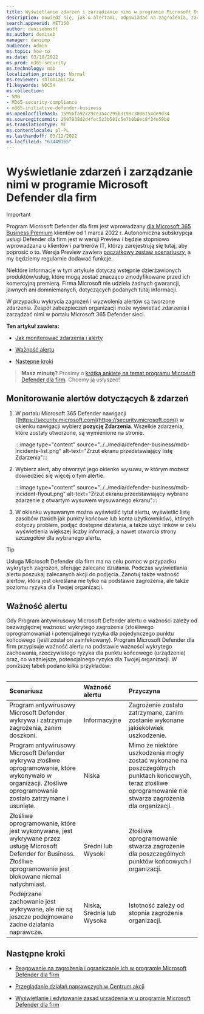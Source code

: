 ```yaml
---
title: Wyświetlanie zdarzeń i zarządzanie nimi w programie Microsoft Defender dla firm
description: Dowiedz się, jak & alertami, odpowiadać na zagrożenia, zarządzać urządzeniami i przeglądać działania naprawcze
search.appverid: MET150
author: denisebmsft
ms.author: deniseb
manager: dansimp
audience: Admin
ms.topic: how-to
ms.date: 03/10/2022
ms.prod: m365-security
ms.technology: mdb
localization_priority: Normal
ms.reviewer: shlomiakirav
f1.keywords: NOCSH
ms.collection:
- SMB
- M365-security-compliance
- m365-initiative-defender-business
ms.openlocfilehash: 15956fa92729ce3a4c295b3199c3806154de9d34
ms.sourcegitcommit: 2697938d2d4fec523b501c5e7b0b8ec8f34e59b0
ms.translationtype: MT
ms.contentlocale: pl-PL
ms.lasthandoff: 03/12/2022
ms.locfileid: "63449165"
---
```

# <a name="view-and-manage-incidents-in-microsoft-defender-for-business"></a>Wyświetlanie zdarzeń i zarządzanie nimi w programie Microsoft Defender dla firm

> [!IMPORTANT]
> Program Microsoft Defender dla firm jest wprowadzany [dla Microsoft 365 Business Premium](../../business-premium/index.md) klientów od 1 marca 2022 r. Autonomiczna subskrypcja usługi Defender dla firm jest w wersji Preview i będzie stopniowo wprowadzana u klientów i partnerów IT, [](https://aka.ms/mdb-preview) którzy zarejestrują się tutaj, aby poprosić o to. Wersja Preview zawiera [początkowy zestaw scenariuszy](mdb-tutorials.md#try-these-preview-scenarios), a my będziemy regularnie dodawać funkcje.
> 
> Niektóre informacje w tym artykule dotyczą wstępnie dzierżawionych produktów/usług, które mogą zostać znacząco zmodyfikowane przed ich komercyjną premierą. Firma Microsoft nie udziela żadnych gwarancji, jawnych ani domniemanych, dotyczących podanych tutaj informacji. 

W przypadku wykrycia zagrożeń i wyzwolenia alertów są tworzone zdarzenia. Zespół zabezpieczeń organizacji może wyświetlać zdarzenia i zarządzać nimi w portalu Microsoft 365 Defender sieci.

**Ten artykuł zawiera:**

- [Jak monitorować zdarzenia i alerty](#monitor-your-incidents--alerts)

- [Ważność alertu](#alert-severity)

- [Następne kroki](#next-steps)

>
> **Masz minutę?**
> Prosimy o <a href="https://microsoft.qualtrics.com/jfe/form/SV_0JPjTPHGEWTQr4y" target="_blank">krótką ankietę na temat programu Microsoft Defender dla firm</a>. Chcemy ją usłyszeć!
>

## <a name="monitor-your-incidents--alerts"></a>Monitorowanie alertów dotyczących & zdarzeń

1. W portalu Microsoft 365 Defender nawigacji ([https://security.microsoft.com](https://security.microsoft.com)) w okienku nawigacji wybierz **pozycję Zdarzenia**. Wszelkie zdarzenia, które zostały utworzone, są wymienione na stronie.

   :::image type="content" source="../../media/defender-business/mdb-incidents-list.png" alt-text="Zrzut ekranu przedstawiający listę Zdarzenia":::

2. Wybierz alert, aby otworzyć jego okienko wysuwu, w którym możesz dowiedzieć się więcej o tym alertie. 

   :::image type="content" source="../../media/defender-business/mdb-incident-flyout.png" alt-text="Zrzut ekranu przedstawiający wybrane zdarzenie z otwartym wysuwem wysuwanego ekranu":::

3. W okienku wysuwanym można wyświetlić tytuł alertu, wyświetlić listę zasobów (takich jak punkty końcowe lub konta użytkowników), których dotyczy problem, podjąć dostępne działania, a także użyć linków w celu wyświetlenia większej liczby informacji, a nawet otwarcia strony szczegółów dla wybranego alertu. 

> [!TIP]
> Usługa Microsoft Defender dla firm ma na celu pomoc w przypadku wykrytych zagrożeń, oferując zalecane działania. Podczas wyświetlania alertu poszukaj zalecanych akcji do podjęcia. Zanotuj także ważność alertów, która jest określana nie tylko na podstawie zagrożenia, ale także poziomu ryzyka dla Twojej organizacji. 

## <a name="alert-severity"></a>Ważność alertu

Gdy Program antywirusowy Microsoft Defender alertu o ważności zależy od bezwzględnej ważności wykrytego zagrożenia (złośliwego oprogramowania) i potencjalnego ryzyka dla pojedynczego punktu końcowego (jeśli został on zainfekowany).
Program Microsoft Defender dla firm przypisuje ważność alertu na podstawie ważności wykrytego zachowania, rzeczywistego ryzyka dla punktu końcowego (urządzenia) oraz, co ważniejsze, potencjalnego ryzyka dla Twojej organizacji. W poniższej tabeli podano kilka przykładów: <br/><br/>

| Scenariusz | Ważność alertu | Przyczyna |
|:---|:---|:---|
| Program antywirusowy Microsoft Defender wykrywa i zatrzymuje zagrożenia, zanim doszkoni. | Informacyjne | Zagrożenie zostało zatrzymane, zanim zostanie wykonane jakiekolwiek uszkodzenie. |
| Program antywirusowy Microsoft Defender wykrywa złośliwe oprogramowanie, które wykonywało w organizacji. Złośliwe oprogramowanie zostało zatrzymane i usunięte. | Niska | Mimo że niektóre uszkodzenia mogły zostać wykonane na poszczególnych punktach końcowych, teraz złośliwe oprogramowanie nie stwarza zagrożenia dla organizacji. |
| Złośliwe oprogramowanie, które jest wykonywane, jest wykrywane przez usługę Microsoft Defender for Business. Złośliwe oprogramowanie jest blokowane niemal natychmiast. | Średni lub Wysoki | Złośliwe oprogramowanie stwarza zagrożenie dla poszczególnych punktów końcowych i organizacji. |
| Podejrzane zachowanie jest wykrywane, ale nie są jeszcze podejmowane żadne działania naprawcze. | Niska, Średnia lub Wysoka | Istotność zależy od stopnia zagrożenia organizacji. |

## <a name="next-steps"></a>Następne kroki

- [Reagowanie na zagrożenia i ograniczanie ich w programie Microsoft Defender dla firm](mdb-respond-mitigate-threats.md)

- [Przeglądanie działań naprawczych w Centrum akcji](mdb-review-remediation-actions.md)

- [Wyświetlanie i edytowanie zasad urządzenia w u programie Microsoft Defender dla firm](mdb-view-edit-policies.md)